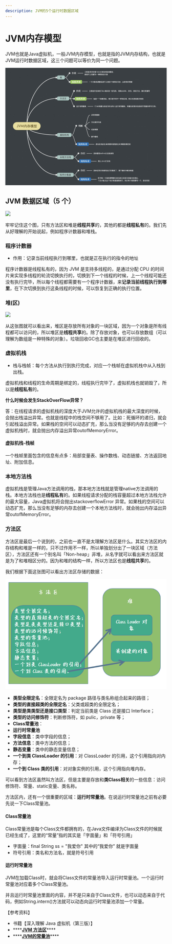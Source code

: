 ```yaml
---
description: JVM的5个运行时数据区域
---
```


# JVM内存模型

JVM也就是Java虚拟机，一般JVM内存模型，也就是指的JVM内存结构，也就是JVM运行时数据区域，这三个问题可以等价为同一个问题。

![JVM&#x8FD0;&#x884C;&#x65F6;&#x6570;&#x636E;&#x533A;&#x57DF;/&#x5185;&#x5B58;&#x7ED3;&#x6784;](../../../.gitbook/assets/image%20%284%29.png)

## JVM 数据区域（5 个）

![](https://pic.downk.cc/item/5fe3f3743ffa7d37b339ac4a.jpg)

牢牢记住这个图，只有方法区和堆是**线程共享**的，其他的都是**线程私有**的。我们先从好理解的开始说起，例如程序计数器和堆栈。

### 程序计数器

* 作用：记录当前线程执行到哪里，也就是正在执行的指令的地址

程序计数器是线程私有的，因为 JVM 是支持多线程的，是通过分配 CPU 的时间片来实现多线程的轮流切换执行的，切换到下一个线程的时候，上一个线程可能还没有执行完毕，所以每个线程都需要有一个程序计数器，来**记录当前线程执行到哪里**，在下次切换到执行这条线程的时候，可以恢复到正确的执行位置。

### 堆\(区\)

![](https://pic.downk.cc/item/5fe3fc673ffa7d37b33f7c51.jpg)

从这张图就可以看出来，堆区是存放所有对象的一块区域，因为一个对象是所有线程都可以访问的，所以堆区是**线程共享**的。除了存放对象，也可以存放数组（可以理解为数组是一种特殊的对象）。垃圾回收GC也主要是在堆区进行回收的。

### 虚拟机栈

* 栈与栈帧：每个方法从执行到执行完成，对应一个栈帧在虚拟机栈中从入栈到出栈。

虚拟机栈和线程的生命周期是绑定的，线程执行完毕了，虚拟机栈也就销毁了，所以是**线程私有**的。

**什么时候会发生StackOverFlow异常？**

答：在线程请求的虚拟机栈的深度大于JVM允许的虚拟机栈的最大深度的时候，会抛出栈溢出异常。也就是线程中的栈空间不够用了。比如：死循环的递归，就会引起栈溢出异常。如果栈的空间可以动态扩充，那么当没有足够的内存去创建一个虚拟机栈时，就会抛出内存溢出异常outofMemoryError。

#### 虚拟机栈-栈帧

一个栈帧里面包含的信息有点多：局部变量表、操作数栈、动态链接、方法返回地址、附加信息。

### 本地方法栈

虚拟机栈是管理Java方法调用的栈，那本地方法栈就是管理native方法调用的栈。本地方法栈也是**线程私有**的。如果线程请求分配的栈容量超过本地方法栈允许的最大容量，Java虚拟机将会抛出stackoverflowError 异常。如果栈的空间可以动态扩充，那么当没有足够的内存去创建一个本地方法栈时，就会抛出内存溢出异常outofMemoryError。

### 方法区

方法区是最后一个说到的，之前也一直不是太理解方法区是什么。其实方法区的内存结构和堆是一样的，只不过作用不一样，所以单独划分出了一块区域（方法区），方法区还有一个别名叫「Non-heap」非堆，从名字就可以看出来方法区就是为了和堆相区分的。因为和堆的结构一样，所以方法区也是**线程共享**的。

我们根据下面这张图可以看出方法区存储的数据：

![](../../../.gitbook/assets/image%20%283%29.png)

* **类型全限定名**：全限定名为 package 路径与类名称组合起来的路径；
* **类型的直接超类的全限定名**：父类或超类的全限定名；
* **类型是类类型还是接口类型**：判定当前类是 Class 还是接口 Interface；
* **类型的访问修饰符**：判断修饰符，如 pulic，private 等；
* **Class常量池**：
* **运行时常量池**
* **字段信息**：类中字段的信息；
* **方法信息**：类中方法的信息；
* **静态变量**：类中的静态变量信息；
* **一个到类 ClassLoader 的引用**：对 ClassLoader 的引用，这个引用指向对内存；
* **一个到 Class 类的引用**：对对象实例的引用，这个引用指向堆内存。

可以看到方法区虽然叫方法区，但是主要是存放和**类Class相关**的一些信息：访问修饰符、常量、static变量、类名称。

方法区内，还有一个很重要的区域：**运行时常量池**。在说运行时常量池之前有必要先说一下Class常量池。

#### Class常量池

Class常量池是每个Class文件都拥有的，在Java文件编译为Class文件的时候就已经生成了，这里的“常量”指的其实是「字面量」和「符号引用」

* 字面量：final String ss = "我爱你" 其中的“我爱你” 就是字面量
* 符号引用：类名和方法名，就是符号引用

#### 运行时常量池

JVM在加载Class时，就会将Class文件的常量池导入运行时常量池。一个运行时常量池对应着多个Class常量池。

并且运行时常量池里面的内容，并不是只来自于Class文件，也可以动态来自于代码，例如String.intern\(\)方法就可以动态向运行时常量池添加一个常量。



【参考资料】

* 书籍【深入理解 Java 虚拟机（第三版）】
* \*\*\*\*[**JVM 方法区**](https://m.imooc.com/wiki/jvm-methodarea)\*\*\*\*
* \*\*\*\*[**JVM的常量池**](https://zhuanlan.zhihu.com/p/351226127)\*\*\*\*

